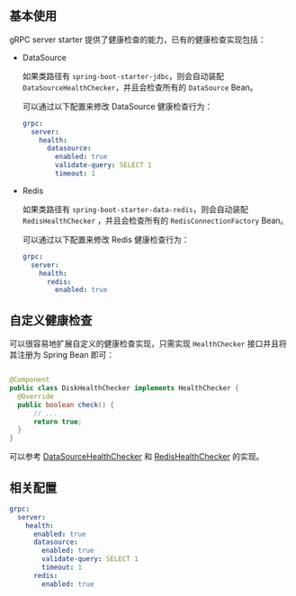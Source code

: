 ## 基本使用

gRPC server starter 提供了健康检查的能力，已有的健康检查实现包括：

- DataSource

  如果类路径有 `spring-boot-starter-jdbc`，则会自动装配 `DataSourceHealthChecker`，并且会检查所有的 `DataSource` Bean。

  可以通过以下配置来修改 DataSource 健康检查行为：

  ```yaml
  grpc:
    server:
      health:
        datasource:
          enabled: true
          validate-query: SELECT 1
          timeout: 1
  ```

- Redis

  如果类路径有 `spring-boot-starter-data-redis`，则会自动装配 `RedisHealthChecker`
  ，并且会检查所有的 `RedisConnectionFactory` Bean。

  可以通过以下配置来修改 Redis 健康检查行为：

  ```yaml
  grpc:
    server:
      health:
        redis:
          enabled: true
  ```

## 自定义健康检查

可以很容易地扩展自定义的健康检查实现，只需实现 `HealthChecker` 接口并且将其注册为 Spring Bean 即可：

  ```java

@Component
public class DiskHealthChecker implements HealthChecker {
    @Override
    public boolean check() {
        // ...
        return true;
    }
}
  ```

可以参考 [DataSourceHealthChecker](https://github.com/DanielLiu1123/grpc-starter/blob/main/grpc-boot-autoconfigure/grpc-server-boot-autoconfigure/src/main/java/com/freemanan/starter/grpc/server/feature/healthcheck/datasource/DataSourceHealthChecker.java  )
和 [RedisHealthChecker](https://github.com/DanielLiu1123/grpc-starter/blob/main/grpc-boot-autoconfigure/grpc-server-boot-autoconfigure/src/main/java/com/freemanan/starter/grpc/server/feature/healthcheck/redis/RedisHealthChecker.java)
的实现。

## 相关配置

```yaml
grpc:
  server:
    health:
      enabled: true
      datasource:
        enabled: true
        validate-query: SELECT 1
        timeout: 1
      redis:
        enabled: true
```
